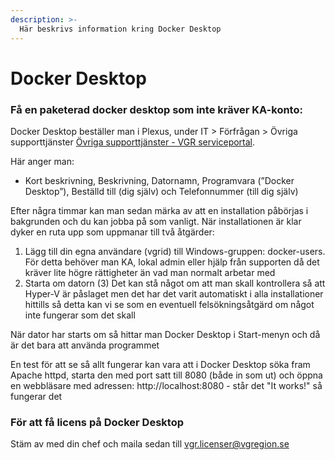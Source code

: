 ```yaml
---
description: >-
  Här beskrivs information kring Docker Desktop
---
```


# Docker Desktop

### Få en paketerad docker desktop som inte kräver KA-konto: 

Docker Desktop beställer man i Plexus, under IT > Förfrågan > Övriga supporttjänster [Övriga supporttjänster - VGR serviceportal](https://plexus-prod.vgregion.se/sp?id=sc_cat_item&sys_id=3337d9e0db569b84934af3d31d9619e9). 

Här anger man:
* Kort beskrivning, Beskrivning, Datornamn, Programvara (”Docker Desktop”), Beställd till (dig själv) och Telefonnummer (till dig själv)

Efter några timmar kan man sedan märka av att en installation påbörjas i bakgrunden och du kan jobba på som vanligt. När installationen är klar dyker en ruta upp som uppmanar till två åtgärder:
1. Lägg till din egna användare (vgrid) till Windows-gruppen: docker-users. För detta behöver man KA, lokal admin eller hjälp från supporten då det kräver lite högre rättigheter än vad man normalt arbetar med
2. Starta om datorn
(3) Det kan stå något om att man skall kontrollera så att Hyper-V är påslaget men det har det varit automatiskt i alla installationer hittills så detta kan vi se som en eventuell felsökningsåtgärd om något inte fungerar som det skall

När dator har starts om så hittar man Docker Desktop i Start-menyn och då är det bara att använda programmet

En test för att se så allt fungerar kan vara att i Docker Desktop söka fram Apache httpd, starta den med port satt till 8080 (både in som ut) och öppna en webbläsare med adressen: http://localhost:8080 - står det "It works!" så fungerar det

### För att få licens på Docker Desktop
Stäm av med din chef och maila sedan till vgr.licenser@vgregion.se   
